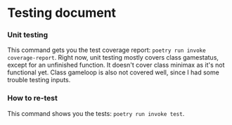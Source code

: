 # Testing document
### Unit testing
This command gets you the test coverage report: `poetry run invoke coverage-report`. Right now, unit testing mostly covers class gamestatus, except for an unfinished function. It doesn't cover class minimax as it's not functional yet. Class gameloop is also not covered well, since I had some trouble testing inputs.

### How to re-test
This command shows you the tests: `poetry run invoke test`. 
